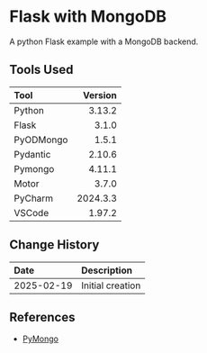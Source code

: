 # Flask with MongoDB
A python Flask example with a MongoDB backend.

## Tools Used

| Tool      |  Version |
|:----------|---------:|
| Python    |   3.13.2 |
| Flask     |    3.1.0 |
| PyODMongo |    1.5.1 |
| Pydantic  |   2.10.6 |
| Pymongo   |   4.11.1 |
| Motor     |    3.7.0 |
| PyCharm   | 2024.3.3 |
| VSCode    |   1.97.2 |

## Change History

| Date       | Description      |
|:-----------|:-----------------|
| 2025-02-19 | Initial creation |


## References
* [PyMongo](https://pymongo.readthedocs.io/en/stable/index.html)
